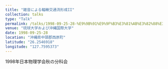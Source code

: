 ```yaml
---
title: "雑音による輻輳交通流形成II"
collection: talks
type: "Talk"
permalink: /talks/1998-09-25-28-%E9%9B%91%E9%9F%B3%E3%81%AB%E3%82%88%E3%82%8B%E8%BC%BB%E8%BC%B3%E4%BA%A4%E9%80%9A%E6%B5%81%E5%BD%A2%E6%88%90II
venue: "琉球大学および沖縄国際大学"
date: 1998-09-25-28
location: "沖縄県中頭郡西原町"
latitude: "26.2546918"
longitude: "127.7595373"
---
```


1998年日本物理学会秋の分科会
